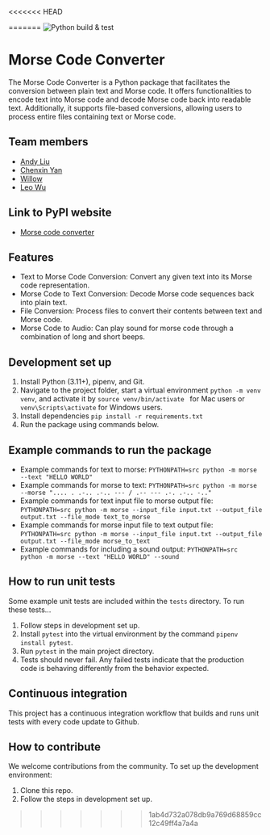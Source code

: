 <<<<<<< HEAD


=======
![Python build & test](https://github.com/software-students-spring2025/3-python-package-bytebusters/blob/andy/.github/workflows/CI.yaml/badge.svg)

# Morse Code Converter

The Morse Code Converter is a Python package that facilitates the conversion between plain text and Morse code. It offers functionalities to encode text into Morse code and decode Morse code back into readable text. Additionally, it supports file-based conversions, allowing users to process entire files containing text or Morse code.​

## Team members

- [Andy Liu](https://github.com/andy-612)
- [Chenxin Yan](https://github.com/chenxin-yan)
- [Willow](https://github.com/Willow-Zero)
- [Leo Wu](https://github.com/leowu777)

## Link to PyPI website

- [Morse code converter](https://pypi.org/project/text-morse-code-converter/0.1.0/)

## Features

- Text to Morse Code Conversion: Convert any given text into its Morse code representation.​
- Morse Code to Text Conversion: Decode Morse code sequences back into plain text.​
- File Conversion: Process files to convert their contents between text and Morse code.
- Morse Code to Audio: Can play sound for morse code through a combination of long and short beeps.

## Development set up

1. Install Python (3.11+), pipenv, and Git.
2. Navigate to the project folder, start a virtual environment `python -m venv venv`, and activate it by `source venv/bin/activate ` for Mac users or `venv\Scripts\activate` for Windows users.
3. Install dependencies `pip install -r requirements.txt`
4. Run the package using commands below.

## Example commands to run the package

- Example commands for text to morse: `PYTHONPATH=src python -m morse --text "HELLO WORLD"`
- Example commands for morse to text: `PYTHONPATH=src python -m morse --morse ".... . .-.. .-.. --- / .-- --- .-. .-.. -.."`
- Example commands for text input file to morse output file: `PYTHONPATH=src python -m morse --input_file input.txt --output_file output.txt --file_mode text_to_morse`
- Example commands for morse input file to text output file: `PYTHONPATH=src python -m morse --input_file input.txt --output_file output.txt --file_mode morse_to_text`
- Example commands for including a sound output: `PYTHONPATH=src python -m morse --text "HELLO WORLD" --sound`

## How to run unit tests

Some example unit tests are included within the `tests` directory. To run these tests...

1. Follow steps in development set up.
2. Install `pytest` into the virtual environment by the command `pipenv install pytest`.
3. Run `pytest` in the main project directory.
4. Tests should never fail. Any failed tests indicate that the production code is behaving differently from the behavior expected.

## Continuous integration

This project has a continuous integration workflow that builds and runs unit tests with every code update to Github.

## How to contribute

We welcome contributions from the community. To set up the development environment:

1. Clone this repo.
2. Follow the steps in development set up.
>>>>>>> 1ab4d732a078db9a769d68859cc12c49ff4a7a4a
